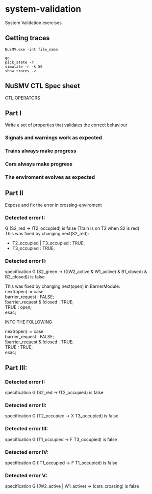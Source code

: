 # system-validation
System Validation exercises

## Getting traces
```
NuSMV.exe -int file_name

go
pick_state -r
simulate -r -k 50
show_traces -v
```
## NuSMV CTL Spec sheet
[CTL OPERATORS](https://stackoverflow.com/questions/37516092/how-can-i-change-these-into-ctl-spec-in-nusmv-model)

## Part I
Write a set of properties that validates the correct behaviour 

### Signals and warnings work as expected
### Trains always make progress
### Cars always make progress
### The enviroment evolves as expected



## Part II
Expose and fix the error in crossing-enviroment

### Detected error I:
G (S2_red -> !T2_occupied)  is false  (Train is on T2 when S2 is red)  
This was fixed by changing next(S2_red):  
* T2_occupied | T3_occupied : TRUE;  
* T3_occupied : TRUE;  

### Detected error II:
specification  G (S2_green -> (((W2_active & W1_active) & B1_closed) & B2_closed))  is false

This was fixed by changing next(open) in BarrierModule:    
  next(open)		:= case  
    barrier_request : FALSE;  
    !barrier_request & !closed : TRUE;  
    TRUE : open;  
  esac;  
  
  INTO THE FOLLOWING  
  
  next(open)		:= case  
    barrier_request : FALSE;  
    !barrier_request & !closed : TRUE;  
    TRUE : TRUE;  
  esac;  

## Part III:
### Detected error I:
specification  G (S2_red -> !T2_occupied)  is false

### Detected error II:
specification  G (T2_occupied ->  X T3_occupied)  is false

### Detected error III:
specification  G (T1_occupied ->  F T3_occupied)  is false

### Detected error IV:
specification  G (!T1_occupied ->  F T1_occupied)  is false

### Detected error V:
specification  G ((W2_active | W1_active) -> !cars_crossing)  is false







